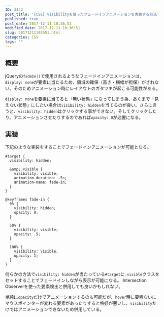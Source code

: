 ```yaml
---
ID: 3442
post_title: '[CSS] visibilityを使ったフェードインアニメーションを実装する方法'
published: true
post_date: 2017-12-11 10:36:51
modified_date: 2017-12-11 10:36:51
slug: 20171211103651.html
categories: CSS
tags: ""
---
```

## 概要
jQueryの`fadeIn()`で使用されるようなフェードインアニメーションは、`display: none`が要素に当たるため、領域の確保（高さ・横幅が担保）がされない。そのためアニメーション時にレイアウトのガタツキが起こる可能性がある。

`display: none`を要素に当てると「無い状態」になってしまう為、あくまで「見えない状態」にしたい場合は`visibility: hidden`を当てるのが良い。さらに言うと、`visibility: hidden`はクリックする事ができない。そしてクリックしたり、アニメーションさせたりするのであれば`opacity: 0`が必要になる。

<!--more-->

## 実装
下記のような実装をすることでフェードインアニメーションが可能となる。

```language-scss
#target {
  visibility: hidden;
  
  &amp;.visible {
    visibility: visible;
    animation-duration: .5s;
    animation-name: fade-in;
  }
}
```

```language-css
@keyframes fade-in {
  0% {
    visibility: hidden;
    opacity: 0;
  }

  50% {
    visibility: visible;
    opacity: .5;
  }

  100% {
    visibility: visible;
    opacity: 1;
  }
}
```

何らかの方法で`visibility: hidden`が当たっている`#target`に`.visible`クラスをセットすることでフェードインしながら表示が可能になる。
Intersection Observerを使った要素検出と併用しても良いかもしれない。

単純に`opacity`だけでアニメーションするのも可能だが、`hover`時に要素ないにマウスポインターが変わる要素があったりすると格好が悪いし、`visibility`だけではアニメーションできないため併用している。